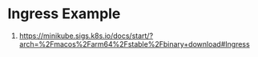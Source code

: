 # Ingress Example

1. https://minikube.sigs.k8s.io/docs/start/?arch=%2Fmacos%2Farm64%2Fstable%2Fbinary+download#Ingress